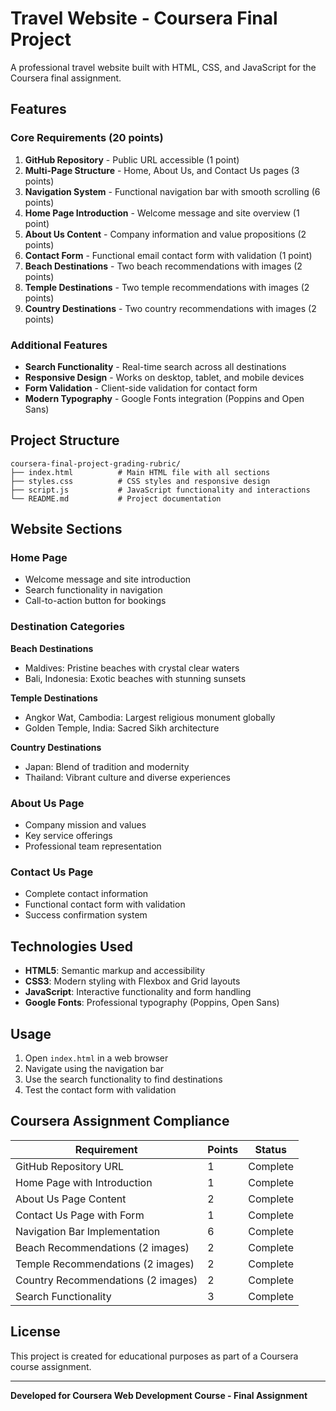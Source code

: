 # Travel Website - Coursera Final Project

A professional travel website built with HTML, CSS, and JavaScript for the Coursera final assignment.

## Features

### Core Requirements (20 points)

1. **GitHub Repository** - Public URL accessible (1 point)
2. **Multi-Page Structure** - Home, About Us, and Contact Us pages (3 points)
3. **Navigation System** - Functional navigation bar with smooth scrolling (6 points)
4. **Home Page Introduction** - Welcome message and site overview (1 point)
5. **About Us Content** - Company information and value propositions (2 points)
6. **Contact Form** - Functional email contact form with validation (1 point)
7. **Beach Destinations** - Two beach recommendations with images (2 points)
8. **Temple Destinations** - Two temple recommendations with images (2 points)
9. **Country Destinations** - Two country recommendations with images (2 points)

### Additional Features

- **Search Functionality** - Real-time search across all destinations
- **Responsive Design** - Works on desktop, tablet, and mobile devices
- **Form Validation** - Client-side validation for contact form
- **Modern Typography** - Google Fonts integration (Poppins and Open Sans)

## Project Structure

```
coursera-final-project-grading-rubric/
├── index.html          # Main HTML file with all sections
├── styles.css          # CSS styles and responsive design
├── script.js           # JavaScript functionality and interactions
└── README.md           # Project documentation
```

## Website Sections

### Home Page

- Welcome message and site introduction
- Search functionality in navigation
- Call-to-action button for bookings

### Destination Categories

**Beach Destinations**

- Maldives: Pristine beaches with crystal clear waters
- Bali, Indonesia: Exotic beaches with stunning sunsets

**Temple Destinations**

- Angkor Wat, Cambodia: Largest religious monument globally
- Golden Temple, India: Sacred Sikh architecture

**Country Destinations**

- Japan: Blend of tradition and modernity
- Thailand: Vibrant culture and diverse experiences

### About Us Page

- Company mission and values
- Key service offerings
- Professional team representation

### Contact Us Page

- Complete contact information
- Functional contact form with validation
- Success confirmation system

## Technologies Used

- **HTML5**: Semantic markup and accessibility
- **CSS3**: Modern styling with Flexbox and Grid layouts
- **JavaScript**: Interactive functionality and form handling
- **Google Fonts**: Professional typography (Poppins, Open Sans)

## Usage

1. Open `index.html` in a web browser
2. Navigate using the navigation bar
3. Use the search functionality to find destinations
4. Test the contact form with validation

## Coursera Assignment Compliance

| Requirement                        | Points | Status   |
| ---------------------------------- | ------ | -------- |
| GitHub Repository URL              | 1      | Complete |
| Home Page with Introduction        | 1      | Complete |
| About Us Page Content              | 2      | Complete |
| Contact Us Page with Form          | 1      | Complete |
| Navigation Bar Implementation      | 6      | Complete |
| Beach Recommendations (2 images)   | 2      | Complete |
| Temple Recommendations (2 images)  | 2      | Complete |
| Country Recommendations (2 images) | 2      | Complete |
| Search Functionality               | 3      | Complete |

## License

This project is created for educational purposes as part of a Coursera course assignment.

---

**Developed for Coursera Web Development Course - Final Assignment**
